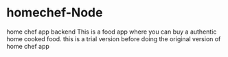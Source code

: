 # homechef-Node
home chef app backend
This is a food app where you can buy a authentic home cooked food.
this is a trial version before doing the original version of home chef app
